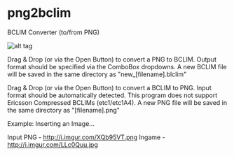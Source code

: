 png2bclim
=========

BCLIM Converter (to/from PNG)

![alt tag](http://i.snag.gy/dMY1z.jpg)

Drag & Drop (or via the Open Button) to convert a PNG to BCLIM.
Output format should be specified via the ComboBox dropdowns.
A new BCLIM file will be saved in the same directory as "new_[filename].blclim"

Drag & Drop (or via the Open Button) to convert a BCLIM to PNG.
Input format should be automatically detected.
This program does not support Ericsson Compressed BCLIMs (etc1/etc1A4).
A new PNG file will be saved in the same directory as "[filename].png"

Example: Inserting an Image...

Input PNG - http://i.imgur.com/XQb95VT.png
Ingame - http://i.imgur.com/LLc0Quu.jpg
